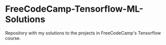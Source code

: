 # FreeCodeCamp-Tensorflow-ML-Solutions
Repository with my solutions to the projects in FreeCodeCamp's Tensorflow course.
